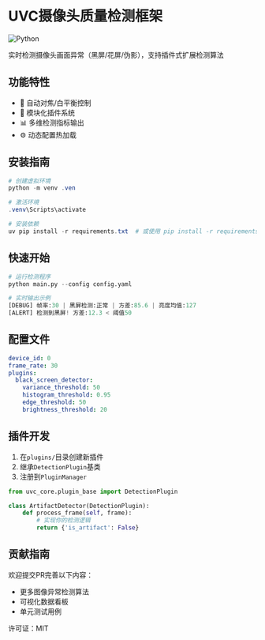 # UVC摄像头质量检测框架

![Python](https://img.shields.io/badge/python-3.10%2B-blue)

实时检测摄像头画面异常（黑屏/花屏/伪影），支持插件式扩展检测算法

## 功能特性
- 🎥 自动对焦/白平衡控制
- 🔌 模块化插件系统
- 📊 多维检测指标输出
- ⚙️ 动态配置热加载

## 安装指南
```powershell
# 创建虚拟环境
python -m venv .ven

# 激活环境
.venv\Scripts\activate

# 安装依赖
uv pip install -r requirements.txt  # 或使用 pip install -r requirements.txt
```

## 快速开始
```python
# 运行检测程序
python main.py --config config.yaml

# 实时输出示例
[DEBUG] 帧率:30 | 黑屏检测:正常 | 方差:85.6 | 亮度均值:127
[ALERT] 检测到黑屏! 方差:12.3 < 阈值50
```

## 配置文件
```yaml:c:\github\uvc_shield\config.yaml
device_id: 0
frame_rate: 30
plugins:
  black_screen_detector:
    variance_threshold: 50
    histogram_threshold: 0.95
    edge_threshold: 50
    brightness_threshold: 20
```

## 插件开发
1. 在`plugins/`目录创建新插件
2. 继承`DetectionPlugin`基类
3. 注册到`PluginManager`
```python
from uvc_core.plugin_base import DetectionPlugin

class ArtifactDetector(DetectionPlugin):
    def process_frame(self, frame):
        # 实现你的检测逻辑
        return {'is_artifact': False}
```

## 贡献指南
欢迎提交PR完善以下内容：
- 更多图像异常检测算法
- 可视化数据看板
- 单元测试用例

许可证：MIT